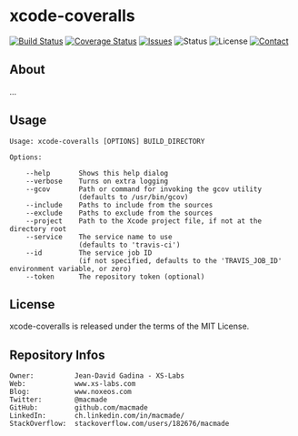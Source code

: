 xcode-coveralls
===============

[![Build Status](https://img.shields.io/travis/macmade/xcode-coveralls.svg?branch=master&style=flat)](https://travis-ci.org/macmade/xcode-coveralls)
[![Coverage Status](https://img.shields.io/coveralls/macmade/xcode-coveralls.svg?branch=master&style=flat)](https://coveralls.io/r/macmade/xcode-coveralls)
[![Issues](http://img.shields.io/github/issues/macmade/xcode-coveralls.svg?style=flat)](https://github.com/macmade/xcode-coveralls/issues)
![Status](https://img.shields.io/badge/status-active-brightgreen.svg?style=flat)
![License](https://img.shields.io/badge/license-mit-brightgreen.svg?style=flat)
[![Contact](https://img.shields.io/badge/contact-@macmade-blue.svg?style=flat)](https://twitter.com/macmade)

About
-----

...

Usage
-----

    Usage: xcode-coveralls [OPTIONS] BUILD_DIRECTORY
    
    Options:
        
        --help       Shows this help dialog
        --verbose    Turns on extra logging
        --gcov       Path or command for invoking the gcov utility
                     (defaults to /usr/bin/gcov)
        --include    Paths to include from the sources
        --exclude    Paths to exclude from the sources
        --project    Path to the Xcode project file, if not at the directory root
        --service    The service name to use
                     (defaults to 'travis-ci')
        --id         The service job ID
                     (if not specified, defaults to the 'TRAVIS_JOB_ID' environment variable, or zero)
        --token      The repository token (optional)

License
-------

xcode-coveralls is released under the terms of the MIT License.

Repository Infos
----------------

    Owner:			Jean-David Gadina - XS-Labs
    Web:			www.xs-labs.com
    Blog:			www.noxeos.com
    Twitter:		@macmade
    GitHub:			github.com/macmade
    LinkedIn:		ch.linkedin.com/in/macmade/
    StackOverflow:	stackoverflow.com/users/182676/macmade
